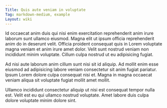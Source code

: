 ```yaml
---
Title: Quis aute veniam in voluptate
Tag: markdown-medium, example
Layout: wiki
---
```

Id occaecat anim duis qui nisi enim exercitation reprehenderit anim irure laborum sunt ullamco eiusmod. Magna elit ut ipsum officia reprehenderit anim do in deserunt velit. Officia proident consequat quis in Lorem voluptate magna veniam et anim irure amet dolor. Velit sunt nostrud veniam non incididunt minim voluptate. Cillum culpa nostrud ut eu adipisicing fugiat.

Ad nisi aute laborum anim cillum sunt nisi sit id aliquip. Ad mollit enim esse eiusmod ad adipisicing labore veniam consectetur sit anim fugiat pariatur. Ipsum Lorem dolore culpa consequat nisi et. Magna in magna occaecat veniam aliqua sit voluptate fugiat mollit amet mollit.

Ullamco incididunt consectetur aliquip ut nisi est consequat tempor nulla est. Velit est eu qui ullamco nostrud voluptate. Amet labore duis culpa dolore voluptate minim dolore sint.
